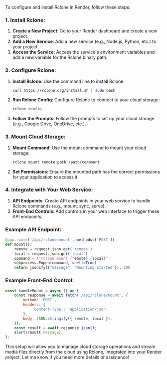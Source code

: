 To configure and install Rclone in Render, follow these steps:

### 1. Install Rclone:
1. **Create a New Project**: Go to your Render dashboard and create a new project.
2. **Add a New Service**: Add a new service (e.g., Node.js, Python, etc.) to your project.
3. **Access the Service**: Access the service's environment variables and add a new variable for the Rclone binary path.

### 2. Configure Rclone:
1. **Install Rclone**: Use the command line to install Rclone:
   ```bash
   curl https://rclone.org/install.sh | sudo bash
   ```
2. **Run Rclone Config**: Configure Rclone to connect to your cloud storage:
   ```bash
   rclone config
   ```
3. **Follow the Prompts**: Follow the prompts to set up your cloud storage (e.g., Google Drive, OneDrive, etc.).

### 3. Mount Cloud Storage:
1. **Mount Command**: Use the mount command to mount your cloud storage:
   ```bash
   rclone mount remote:path /path/to/mount
   ```
2. **Set Permissions**: Ensure the mounted path has the correct permissions for your application to access it.

### 4. Integrate with Your Web Service:
1. **API Endpoints**: Create API endpoints in your web service to handle Rclone commands (e.g., mount, sync, serve).
2. **Front-End Controls**: Add controls in your web interface to trigger these API endpoints.

### Example API Endpoint:
```python
@app.route('/api/rclone/mount', methods=['POST'])
def mount():
    remote = request.json.get('remote')
    local = request.json.get('local')
    command = f"rclone mount {remote} {local}"
    subprocess.Popen(command, shell=True)
    return jsonify({"message": "Mounting started"}), 200
```

### Example Front-End Control:
```javascript
const handleMount = async () => {
    const response = await fetch('/api/rclone/mount', {
        method: 'POST',
        headers: {
            'Content-Type': 'application/json',
        },
        body: JSON.stringify({ remote, local }),
    });
    const result = await response.json();
    alert(result.message);
};
```

This setup will allow you to manage cloud storage operations and stream media files directly from the cloud using Rclone, integrated into your Render project. Let me know if you need more details or assistance!
